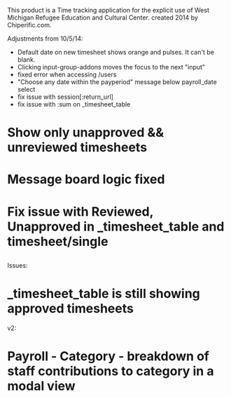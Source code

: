 This product is a Time tracking application for the explicit use of West Michigan Refugee Education and Cultural Center. created 2014 by Chiperific.com.

Adjustments from 10/5/14:
* Default date on new timesheet shows orange and pulses. It can't be blank.
* Clicking input-group-addons moves the focus to the next "input"
* fixed error when accessing /users
* "Choose any date within the payperiod" message below payroll_date select
* fix issue with session[:return_url]
* fix issue with :sum on _timesheet_table
# Show only unapproved && unreviewed timesheets
# Message board logic fixed
# Fix issue with Reviewed, Unapproved in _timesheet_table and timesheet/single

##
Issues:
# _timesheet_table is still showing approved timesheets

v2:
# Payroll - Category - breakdown of staff contributions to category in a modal view

